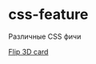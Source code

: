 # css-feature
Различные CSS фичи 

[Flip 3D card](https://zet777.github.io/css-feature/css_Flip3D-card.html)
